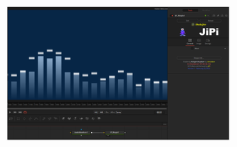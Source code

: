 

<!-- +++ DO NOT REMOVE THIS COMMENT +++ DO NOT ADD OR EDIT ANY TEXT BEFORE THIS LINE +++ IT WOULD BE A REALLY BAD IDEA +++ -->

[![Thumbnail](Rlstyle_screenshot.png)](https://www.shadertoy.com/view/llXyzN "View on Shadertoy.com")

<!-- +++ DO NOT REMOVE THIS COMMENT +++ DO NOT EDIT ANY TEXT THAT COMES AFTER THIS LINE +++ TRUST ME: JUST DON'T DO IT +++ -->

